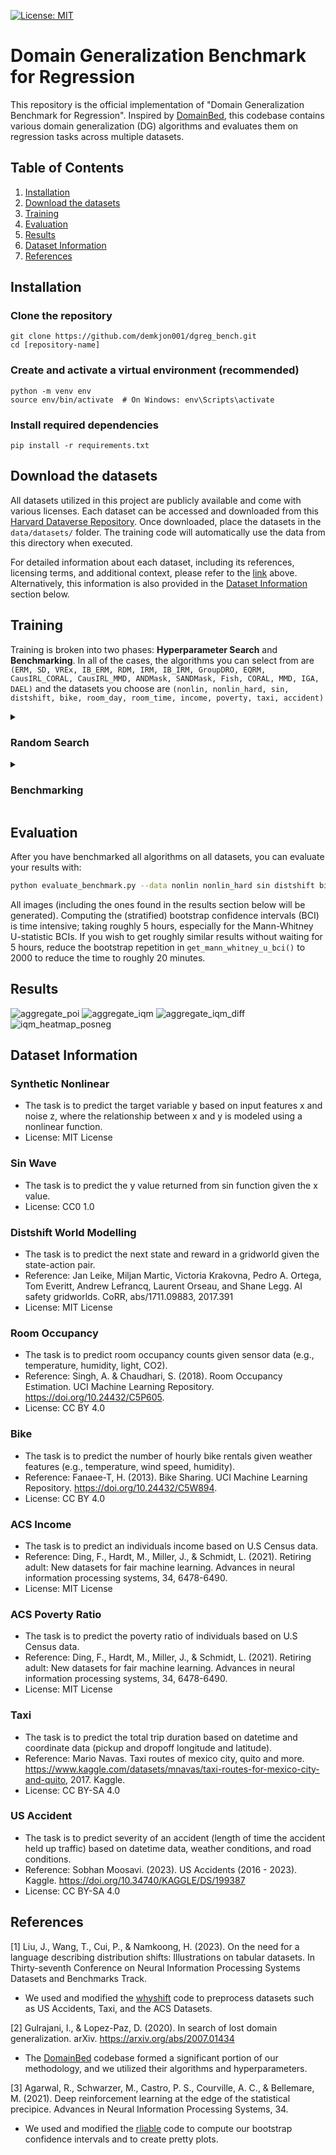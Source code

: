 [![License: MIT](https://img.shields.io/badge/License-MIT-blue.svg?color=g&style=plastic)](https://opensource.org/licenses/MIT)

# Domain Generalization Benchmark for Regression
This repository is the official implementation of "Domain Generalization Benchmark for Regression". 
Inspired by [DomainBed](https://github.com/facebookresearch/DomainBed), this codebase contains various domain generalization (DG) algorithms and evaluates them on regression tasks across multiple datasets. 


## Table of Contents
1. [Installation](#installation)
2. [Download the datasets](#download-the-datasets)
3. [Training](#training)
4. [Evaluation](#evaluation)
5. [Results](#results)
6. [Dataset Information](#dataset-information)
7. [References](#references)

## Installation

### Clone the repository

```
git clone https://github.com/demkjon001/dgreg_bench.git
cd [repository-name]
```
### Create and activate a virtual environment (recommended)
```
python -m venv env
source env/bin/activate  # On Windows: env\Scripts\activate
```
### Install required dependencies
```
pip install -r requirements.txt
```

## Download the datasets
All datasets utilized in this project are publicly available and come with various licenses. 
Each dataset can be accessed and downloaded from this [Harvard Dataverse Repository](https://dataverse.harvard.edu/dataverse/dgreg_bench). 
Once downloaded, place the datasets in the ```data/datasets/``` folder. 
The training code will automatically use the data from this directory when executed.

For detailed information about each dataset, including its references, licensing terms, and additional context, please refer to the [link](https://dataverse.harvard.edu/dataverse/dgreg_bench) above. 
Alternatively, this information is also provided in the [Dataset Information](#dataset-information) section below.

## Training

Training is broken into two phases: **Hyperparameter Search** and **Benchmarking**.
In all of the cases, the algorithms you can select from are `(ERM, SD, VREx, IB_ERM, RDM, IRM, IB_IRM, GroupDRO, EQRM, CausIRL_CORAL, CausIRL_MMD, ANDMask, SANDMask, Fish, CORAL, MMD, IGA, DAEL)`
and the datasets you choose are `(nonlin, nonlin_hard, sin, distshift, bike, room_day, room_time, income, poverty, taxi, accident)`

<details>
<summary><h3>Random Search</h3></summary>

The hyperparameter search code is found in `random_search.py`. This can be run in three ways:

1. You can run a single random search trial with:
```sh
python random_search.py --alg ERM --data nonlin --log_interval 250 --early_stop_start_step 2000 --early_stop_threshold 40 --hparams_seed 0 --seed 0
```
The `--seed` should remain 0, but `--hparams_seed` can be anywhere from 0-59. 
You should iterate through all possible algorithms and datasets.


2. You can utilize multiprocessing on a single machine with:
```sh
alg=ERM
data=nonlin
python run_random_search.py --alg $alg --data $data --log_interval 250 --early_stop_start_step 2000 --early_stop_threshold 40
```
which will iterate through all 60 `--hparams_seed`, while running 10 experiments in parallel. 


3. If you have a Slurm-capable machine cluster, you can run:
```sh
data=nonlin
ALGS=(ERM SD VREx IB_ERM RDM IRM IB_IRM GroupDRO EQRM CausIRL_CORAL CausIRL_MMD ANDMask SANDMask Fish CORAL MMD IGA DAEL)
RUNTIMES=("0:50:00" "0:50:00" "1:00:00" "1:10:00" "2:00:00" "2:00:00" "2:00:00" "0:50:00" "12:00:00" "2:30:00" "2:30:00" "2:00:00" "2:40:00" "4:00:00" "2:00:00" "1:30:00" "3:00:00" "3:00:00")
for i in ${!ALGS[@]}; do
        alg=${ALGS[$i]}
        time=${RUNTIMES[$i]}
        sbatch --job-name=dgreg_$alg$data \
                --time=$time \
                --gpus=1 \
                --ntasks=10 \
                --mem-per-cpu="1024M" \
                --wrap="OMP_NUM_THREADS=$SLURM_CPUS_ON_NODE python run_random_search.py --alg $alg --data $data --log_interval 250 --early_stop_start_step 2000 --early_stop_threshold 40"
        sleep 1
done
```


</details>

<details>
<summary><h3>Benchmarking</h3></summary>

The benchmarking code is found in `benchmark.py`. 
Once you have completed the 60 runs for all algorithms on a dataset, you can generate a slurm script with the optimal hyperparameters by running:
```sh
python evaluate_random_search.py --data nonlin
```

which will output to the terminal a slurm script, e.g.:

```bash
#!/bin/bash

data=nonlin
ALGS=(ANDMask CORAL CausIRL_CORAL CausIRL_MMD DAEL EQRM ERM Fish GroupDRO IB_ERM IB_IRM IGA IRM MMD RDM SANDMask SD VREx)
RUNTIMES=("2:00:00" "2:00:00" "1:20:00" "1:30:00" "3:00:00" "8:00:00" "0:50:00" "4:00:00" "0:50:00" "1:10:00" "2:00:00" "3:00:00" "2:00:00" "1:30:00" "2:00:00" "2:40:00" "0:50:00" "1:00:00")
HSEEDS=("10 24 51" "10 22 51" "10 22 51" "13 24 51" "10 39 51" "10 22 51" "10 22 57" "5 39 51" "5 39 51" "10 22 51" "11 22 51" "10 22 51" "5 22 48" "16 24 51" "11 20 50" "10 22 57" "10 26 51" "5 22 57")
for i in ${!ALGS[@]}; do
  alg=${ALGS[$i]}
  time=${RUNTIMES[$i]}
  hseed="${HSEEDS[$i]}"
  sbatch --job-name=bench_$alg$data \
    --time=$time \
    --gpus=1 \
    --ntasks=10 \
    --mem-per-cpu="1024M" \
    --wrap="OMP_NUM_THREADS=$SLURM_CPUS_ON_NODE python run_benchmark.py --alg $alg --data $data --hparam_seeds $hseed --benchmark_type split --save_best_model --early_stop_start_step 2000 --early_stop_threshold 40"
  sleep 1
done
```

As with `random_search.py`, you can optionally run `benchmark.py` with multiprocessing via:
```sh
# For the split methodology hyperparameters
python run_benchmark.py --alg $alg --data $data --hparams_seeds $hseed --benchmark_type split --save_best_model --early_stop_start_step 2000 --early_stop_threshold 40
# For the global methodology hyperparameters
python run_benchmark.py --alg $alg --data $data --hparams_seeds $hseed --benchmark_type global --save_best_model --early_stop_start_step 2000 --early_stop_threshold 40
```

You can also manually run a single benchmark trial directly (each trial would use the same `--hparams_seed` if you want to use the same hyperparameters, but would use a different `--seed`):
```sh
python benchmark.py --alg ANDMask --data nonlin --hparams_seed 10 --benchmark_type split --save_best_model --early_stop_start_step 2000 --early_stop_threshold 40 --seed 1
```

</details>

## Evaluation

After you have benchmarked all algorithms on all datasets, you can evaluate your results with:
```sh
python evaluate_benchmark.py --data nonlin nonlin_hard sin distshift bike room_day room_time income poverty taxi accident
```

All images (including the ones found in the results section below will be generated).
Computing the (stratified) bootstrap confidence intervals (BCI) is time intensive; taking roughly 5 hours, especially for the Mann-Whitney U-statistic BCIs. 
If you wish to get roughly similar results without waiting for 5 hours, reduce the bootstrap repetition in `get_mann_whitney_u_bci()` to 2000 to reduce the time to roughly 20 minutes.


## Results
![aggregate_poi](https://github.com/user-attachments/assets/5546ef05-effb-41f5-9e18-27b74f2752e7)
![aggregate_iqm](https://github.com/user-attachments/assets/83e7f3d2-7f33-41fd-8a6e-1f2c6d9dc8de)
![aggregate_iqm_diff](https://github.com/user-attachments/assets/013913d5-f6b1-4d59-9e38-acc2d6cd02eb)
![iqm_heatmap_posneg](https://github.com/user-attachments/assets/901f0781-bd51-4c8b-9eb7-3b090ff5aeeb)

## Dataset Information

### Synthetic Nonlinear
* The task is to predict the target variable y based on input features x and noise z, where the relationship between x and y is modeled using a nonlinear function. 
* License: MIT License

### Sin Wave
* The task is to predict the y value returned from sin function given the x value.
* License: CC0 1.0

### Distshift World Modelling
* The task is to predict the next state and reward in a gridworld given the state-action pair.
* Reference: Jan Leike, Miljan Martic, Victoria Krakovna, Pedro A. Ortega, Tom Everitt, Andrew Lefrancq, Laurent Orseau, and Shane Legg. AI safety gridworlds. CoRR, abs/1711.09883, 2017.391
* License: MIT License

### Room Occupancy
* The task is to predict room occupancy counts given sensor data (e.g., temperature, humidity, light, CO2).
* Reference: Singh, A. & Chaudhari, S. (2018). Room Occupancy Estimation. UCI Machine Learning Repository. https://doi.org/10.24432/C5P605.
* License: CC BY 4.0

### Bike
* The task is to predict the number of hourly bike rentals given weather features (e.g., temperature, wind speed, humidity).
* Reference: Fanaee-T, H. (2013). Bike Sharing. UCI Machine Learning Repository. https://doi.org/10.24432/C5W894.
* License: CC BY 4.0

### ACS Income
* The task is to predict an individuals income based on U.S Census data.
* Reference: Ding, F., Hardt, M., Miller, J., & Schmidt, L. (2021). Retiring adult: New datasets for fair machine learning. Advances in neural information processing systems, 34, 6478-6490.
* License: MIT License

### ACS Poverty Ratio
* The task is to predict the poverty ratio of individuals based on U.S Census data.
* Reference: Ding, F., Hardt, M., Miller, J., & Schmidt, L. (2021). Retiring adult: New datasets for fair machine learning. Advances in neural information processing systems, 34, 6478-6490.
* License: MIT License

### Taxi
* The task is to predict the total trip duration based on datetime and coordinate data (pickup and dropoff longitude and latitude).
* Reference: Mario Navas. Taxi routes of mexico city, quito and more. https://www.kaggle.com/datasets/mnavas/taxi-routes-for-mexico-city-and-quito, 2017. Kaggle.
* License: CC BY-SA 4.0

### US Accident
* The task is to predict severity of an accident (length of time the accident held up traffic) based on datetime data, weather conditions, and road conditions.
* Reference: Sobhan Moosavi. (2023). US Accidents (2016 - 2023). Kaggle. https://doi.org/10.34740/KAGGLE/DS/199387
* License: CC BY-SA 4.0

## References
[1] Liu, J., Wang, T., Cui, P., & Namkoong, H. (2023). On the need for a language describing distribution shifts: Illustrations on tabular datasets. In Thirty-seventh Conference on Neural Information Processing Systems Datasets and Benchmarks Track.
* We used and modified the [whyshift](https://github.com/namkoong-lab/whyshift/) code to preprocess datasets such as US Accidents, Taxi, and the ACS Datasets.

[2] Gulrajani, I., & Lopez-Paz, D. (2020). In search of lost domain generalization. arXiv. https://arxiv.org/abs/2007.01434
* The [DomainBed](https://github.com/facebookresearch/DomainBed) codebase formed a significant portion of our methodology, and we utilized their algorithms and hyperparameters.

[3] Agarwal, R., Schwarzer, M., Castro, P. S., Courville, A. C., & Bellemare, M. (2021). Deep reinforcement learning at the edge of the statistical precipice. Advances in Neural Information Processing Systems, 34.
* We used and modified the [rliable](https://github.com/google-research/rliable) code to compute our bootstrap confidence intervals and to create pretty plots.
